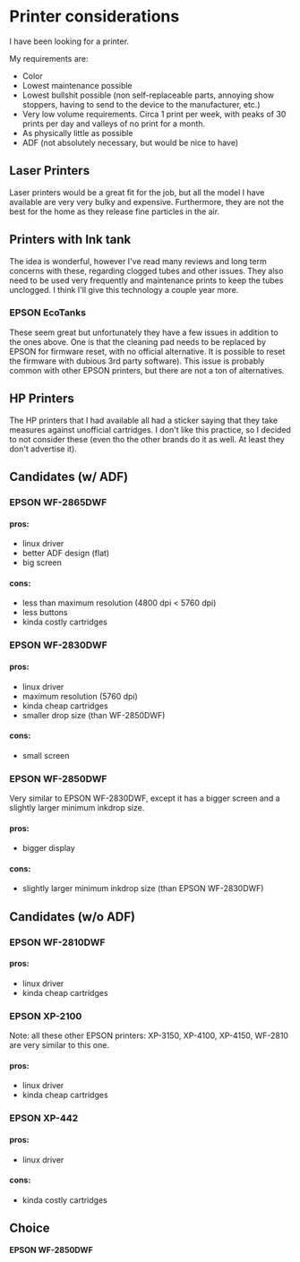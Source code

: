# Printer considerations

I have been looking for a printer.

My requirements are:

- Color
- Lowest maintenance possible
- Lowest bullshit possible (non self-replaceable parts, annoying show stoppers, having to send to the device to the manufacturer, etc.)
- Very low volume requirements. Circa 1 print per week, with peaks of 30 prints per day and valleys of no print for a month.
- As physically little as possible
- ADF (not absolutely necessary, but would be nice to have)

## Laser Printers

Laser printers would be a great fit for the job, but all the model I have available are very very bulky and expensive.
Furthermore, they are not the best for the home as they release fine particles in the air.

## Printers with Ink tank

The idea is wonderful, however I've read many reviews and long term concerns with these, regarding clogged tubes and other issues.
They also need to be used very frequently and maintenance prints to keep the tubes unclogged.
I think I'll give this technology a couple year more.

### EPSON EcoTanks

These seem great but unfortunately they have a few issues in addition to the ones above.
One is that the cleaning pad needs to be replaced by EPSON for firmware reset, with no official alternative. It is possible to reset the firmware with dubious 3rd party software).
This issue is probably common with other EPSON printers, but there are not a ton of alternatives.

## HP Printers

The HP printers that I had available all had a sticker saying that they take measures against unofficial cartridges.
I don't like this practice, so I decided to not consider these (even tho the other brands do it as well. At least they don't advertise it).

## Candidates (w/ ADF)

### EPSON WF-2865DWF
#### pros:
- linux driver
- better ADF design (flat)
- big screen
  
#### cons:
- less than maximum resolution (4800 dpi < 5760 dpi)
- less buttons
- kinda costly cartridges

### EPSON WF-2830DWF
#### pros:
- linux driver
- maximum resolution (5760 dpi)
- kinda cheap cartridges
- smaller drop size (than WF-2850DWF)

#### cons:
- small screen

### EPSON WF-2850DWF
Very similar to EPSON WF-2830DWF, except it has a bigger screen and a slightly larger minimum inkdrop size.

#### pros:
- bigger display

#### cons:
- slightly larger minimum inkdrop size (than EPSON WF-2830DWF)

## Candidates (w/o ADF)

### EPSON WF-2810DWF
#### pros:
- linux driver
- kinda cheap cartridges

### EPSON XP-2100
Note: all these other EPSON printers: XP-3150, XP-4100, XP-4150, WF-2810 are very similar to this one.

#### pros:
- linux driver
- kinda cheap cartridges

### EPSON XP-442
#### pros:
- linux driver
#### cons:
- kinda costly cartridges


## Choice

**EPSON WF-2850DWF**

